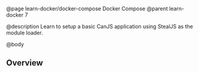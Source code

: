 @page learn-docker/docker-compose Docker Compose
@parent learn-docker 7

@description Learn to setup a basic CanJS application using StealJS as the module loader.

@body

## Overview
